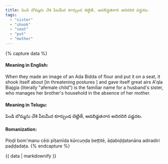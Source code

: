 ```yaml
---
title: పిండి బొమ్మను చేశి పీటమీద కూర్చుండ బెట్టితే, ఆడబిడ్డతనాన అదిరదిరి పడ్డదట.
tags:
  - "sister"
  - "shook"
  - "seat"
  - "put"
  - "mother"
---
```


{% capture data %}
#### Meaning in English:
When they made an image of an Ada Bidda of flour and put it on a seat, it shook itself about [in threatening postures ] and gave itself great airs
A'qla Biajgia (literally "afemale child") is the familiar name for a husband's sister, who manages her brother's household in the absence of her mother.

#### Meaning in Telugu:
పిండి బొమ్మను చేశి పీటమీద కూర్చుండ బెట్టితే, ఆడబిడ్డతనాన అదిరదిరి పడ్డదట.

#### Romanization:
Piṇḍi bom'manu cēśi pīṭamīda kūrcuṇḍa beṭṭitē, āḍabiḍḍatanāna adiradiri paḍḍadaṭa.
{% endcapture %}

{{ data | markdownify }}


